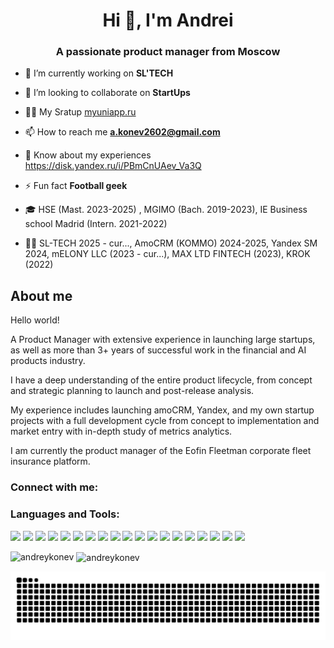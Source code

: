 <h1 align="center">Hi 👋, I'm Andrei</h1>
<h3 align="center">A passionate product manager from Moscow</h3>

- 🔭 I’m currently working on **SL'TECH**

- 👯 I’m looking to collaborate on **StartUps**

- 👨‍💻 My Sratup [myuniapp.ru](myuniapp.ru)

- 📫 How to reach me **a.konev2602@gmail.com**

- 📄 Know about my experiences https://disk.yandex.ru/i/PBmCnUAev_Va3Q

- ⚡ Fun fact **Football geek**

- 🎓 HSE (Mast. 2023-2025) , MGIMO (Bach. 2019-2023), IE Business school Madrid (Intern. 2021-2022)

- 👨‍💻 SL-TECH 2025 - cur..., AmoCRM (KOMMO) 2024-2025, Yandex SM 2024, mELONY LLC (2023 - cur...), MAX LTD FINTECH (2023), KROK (2022) 






## About me

Hello world!

A Product Manager with extensive experience in launching large startups, as well as more than 3+ years of successful work in the financial and AI products industry. 

I have a deep understanding of the entire product lifecycle, from concept and strategic planning to launch and post-release analysis.

My experience includes launching amoCRM, Yandex, and my own startup projects with a full development cycle from concept to implementation and market entry with in-depth study of metrics analytics.

I am currently the product manager of the Eofin Fleetman corporate fleet insurance platform.

<h3 align="left">Connect with me:</h3>
<p align="left">
</p>

<h3 align="left">Languages and Tools:</h3>

<p align="left">
  <img src="https://img.shields.io/badge/Android-3DDC84?style=for-the-badge&logo=android&logoColor=white" />
  <img src="https://img.shields.io/badge/Dart-0175C2?style=for-the-badge&logo=dart&logoColor=white" />
  <img src="https://img.shields.io/badge/Django-092E20?style=for-the-badge&logo=django&logoColor=white" />
  <img src="https://img.shields.io/badge/Docker-2496ED?style=for-the-badge&logo=docker&logoColor=white" />
  <img src="https://img.shields.io/badge/Figma-F24E1E?style=for-the-badge&logo=figma&logoColor=white" />
  <img src="https://img.shields.io/badge/Firebase-FFCA28?style=for-the-badge&logo=firebase&logoColor=black" />
  <img src="https://img.shields.io/badge/Flutter-02569B?style=for-the-badge&logo=flutter&logoColor=white" />
  <img src="https://img.shields.io/badge/Google%20Cloud-4285F4?style=for-the-badge&logo=googlecloud&logoColor=white" />
  <img src="https://img.shields.io/badge/Git-F05032?style=for-the-badge&logo=git&logoColor=white" />
  <img src="https://img.shields.io/badge/Heroku-430098?style=for-the-badge&logo=heroku&logoColor=white" />
  <img src="https://img.shields.io/badge/Kotlin-7F52FF?style=for-the-badge&logo=kotlin&logoColor=white" />
  <img src="https://img.shields.io/badge/Kubernetes-326CE5?style=for-the-badge&logo=kubernetes&logoColor=white" />
  <img src="https://img.shields.io/badge/MySQL-4479A1?style=for-the-badge&logo=mysql&logoColor=white" />
  <img src="https://img.shields.io/badge/Photoshop-31A8FF?style=for-the-badge&logo=adobephotoshop&logoColor=white" />
  <img src="https://img.shields.io/badge/PHP-777BB4?style=for-the-badge&logo=php&logoColor=white" />
  <img src="https://img.shields.io/badge/PostgreSQL-4169E1?style=for-the-badge&logo=postgresql&logoColor=white" />
  <img src="https://img.shields.io/badge/Postman-FF6C37?style=for-the-badge&logo=postman&logoColor=white" />
  <img src="https://img.shields.io/badge/Python-3776AB?style=for-the-badge&logo=python&logoColor=white" />
  <img src="https://img.shields.io/badge/SQLite-003B57?style=for-the-badge&logo=sqlite&logoColor=white" />
</p> 
<p><img align="left" src="https://github-readme-stats.vercel.app/api/top-langs?username=andreykonev&show_icons=true&locale=en&layout=compact" alt="andreykonev" /></p>

<p>&nbsp;<img align="center" src="https://github-readme-stats.vercel.app/api?username=andreykonev&show_icons=true&locale=en" alt="andreykonev" /></p>

![GitHub Snake dark](https://github.com/IngannamorteScienceDev/IngannamorteScienceDev/blob/output/snake.svg?palette=github-dark)
